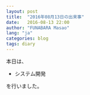 ```yaml
---
layout: post
title:  "2016年08月13日の出来事"
date:   2016-08-13 22:00
author: "FUNABARA Masao"
lang: "ja"
categories: blog
tags: diary
---
```


本日は、

* システム開発

を行いました。

